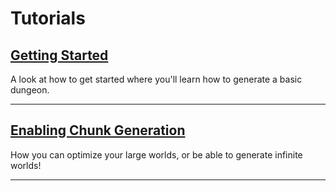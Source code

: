 # Tutorials

## [Getting Started](tutorials/getting_started.md)
A look at how to get started where you'll learn how to generate a basic dungeon.

---
## [Enabling Chunk Generation](tutorials/chunk_generation.md)
How you can optimize your large worlds, or be able to generate infinite worlds!

---